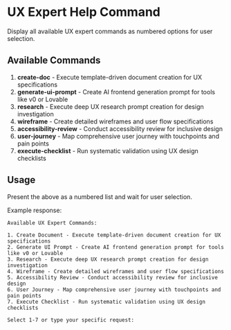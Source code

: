 # UX Expert Help Command

Display all available UX expert commands as numbered options for user selection.

## Available Commands

1. **create-doc** - Execute template-driven document creation for UX specifications
2. **generate-ui-prompt** - Create AI frontend generation prompt for tools like v0 or Lovable
3. **research** - Execute deep UX research prompt creation for design investigation
4. **wireframe** - Create detailed wireframes and user flow specifications
5. **accessibility-review** - Conduct accessibility review for inclusive design
6. **user-journey** - Map comprehensive user journey with touchpoints and pain points
7. **execute-checklist** - Run systematic validation using UX design checklists

## Usage
Present the above as a numbered list and wait for user selection.

Example response:
```
Available UX Expert Commands:

1. Create Document - Execute template-driven document creation for UX specifications
2. Generate UI Prompt - Create AI frontend generation prompt for tools like v0 or Lovable
3. Research - Execute deep UX research prompt creation for design investigation
4. Wireframe - Create detailed wireframes and user flow specifications
5. Accessibility Review - Conduct accessibility review for inclusive design
6. User Journey - Map comprehensive user journey with touchpoints and pain points
7. Execute Checklist - Run systematic validation using UX design checklists

Select 1-7 or type your specific request:
```
